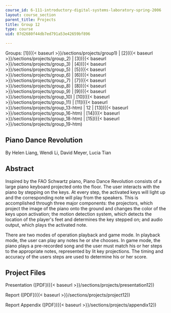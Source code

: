 ```yaml
---
course_id: 6-111-introductory-digital-systems-laboratory-spring-2006
layout: course_section
parent_title: Projects
title: Group 12
type: course
uid: 07d2680f44db7ed791a53e42659bf896

---
```


Groups: [1]({{< baseurl >}}/sections/projects/group1) | [2]({{< baseurl >}}/sections/projects/group_2) | [3]({{< baseurl >}}/sections/projects/group_3) | [4]({{< baseurl >}}/sections/projects/group_5) | [5]({{< baseurl >}}/sections/projects/group_6) | [6]({{< baseurl >}}/sections/projects/group_7) | [7]({{< baseurl >}}/sections/projects/group_8) | [8]({{< baseurl >}}/sections/projects/group_9) | [9]({{< baseurl >}}/sections/projects/group_10) | [10]({{< baseurl >}}/sections/projects/group_11) | [11]({{< baseurl >}}/sections/projects/group_13-htm) | 12 | [13]({{< baseurl >}}/sections/projects/group_16-htm) | [14]({{< baseurl >}}/sections/projects/group_18-htm) | [15]({{< baseurl >}}/sections/projects/group_19-htm)

Piano Dance Revolution
----------------------

By Helen Liang, Wendi Li, David Meyer, Lucia Tian

Abstract
--------

Inspired by the FAO Schwartz piano, Piano Dance Revolution consists of a large piano keyboard projected onto the floor. The user interacts with the piano by stepping on the keys. At every step, the activated keys will light up and the corresponding note will play from the speakers. This is accomplished through three major components: the projectors, which project the image of the piano onto the ground and changes the color of the keys upon activation; the motion detection system, which detects the location of the player's feet and determines the key stepped on; and audio output, which plays the activated note.

There are two modes of operation playback and game mode. In playback mode, the user can play any notes he or she chooses. In game mode, the piano plays a pre-recorded song and the user must match his or her steps to the appropriate notes, represented by lit key projections. The timing and accuracy of the users steps are used to determine his or her score.

Project Files
-------------

Presentation ([PDF]({{< baseurl >}}/sections/projects/presentation12))

Report ([PDF]({{< baseurl >}}/sections/projects/project12))

Report Appendix ([PDF]({{< baseurl >}}/sections/projects/appendix12))